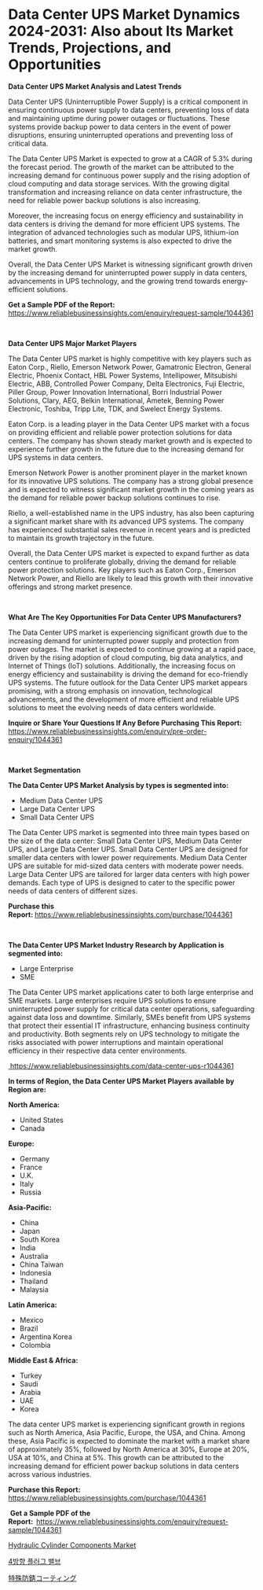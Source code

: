 <p><h1>Data Center UPS Market Dynamics 2024-2031: Also about Its Market Trends, Projections, and Opportunities</h1></p><p><strong>Data Center UPS Market Analysis and Latest Trends</strong></p>
<p><p>Data Center UPS (Uninterruptible Power Supply) is a critical component in ensuring continuous power supply to data centers, preventing loss of data and maintaining uptime during power outages or fluctuations. These systems provide backup power to data centers in the event of power disruptions, ensuring uninterrupted operations and preventing loss of critical data.</p><p>The Data Center UPS Market is expected to grow at a CAGR of 5.3% during the forecast period. The growth of the market can be attributed to the increasing demand for continuous power supply and the rising adoption of cloud computing and data storage services. With the growing digital transformation and increasing reliance on data center infrastructure, the need for reliable power backup solutions is also increasing.</p><p>Moreover, the increasing focus on energy efficiency and sustainability in data centers is driving the demand for more efficient UPS systems. The integration of advanced technologies such as modular UPS, lithium-ion batteries, and smart monitoring systems is also expected to drive the market growth.</p><p>Overall, the Data Center UPS Market is witnessing significant growth driven by the increasing demand for uninterrupted power supply in data centers, advancements in UPS technology, and the growing trend towards energy-efficient solutions.</p></p>
<p><strong>Get a Sample PDF of the Report:&nbsp;</strong> <a href="https://www.reliablebusinessinsights.com/enquiry/request-sample/1044361">https://www.reliablebusinessinsights.com/enquiry/request-sample/1044361</a></p>
<p>&nbsp;</p>
<p><strong>Data Center UPS Major Market Players</strong></p>
<p><p>The Data Center UPS market is highly competitive with key players such as Eaton Corp., Riello, Emerson Network Power, Gamatronic Electron, General Electric, Phoenix Contact, HBL Power Systems, Intellipower, Mitsubishi Electric, ABB, Controlled Power Company, Delta Electronics, Fuji Electric, Piller Group, Power Innovation International, Borri Industrial Power Solutions, Clary, AEG, Belkin International, Ametek, Benning Power Electronic, Toshiba, Tripp Lite, TDK, and Swelect Energy Systems.</p><p>Eaton Corp. is a leading player in the Data Center UPS market with a focus on providing efficient and reliable power protection solutions for data centers. The company has shown steady market growth and is expected to experience further growth in the future due to the increasing demand for UPS systems in data centers.</p><p>Emerson Network Power is another prominent player in the market known for its innovative UPS solutions. The company has a strong global presence and is expected to witness significant market growth in the coming years as the demand for reliable power backup solutions continues to rise.</p><p>Riello, a well-established name in the UPS industry, has also been capturing a significant market share with its advanced UPS systems. The company has experienced substantial sales revenue in recent years and is predicted to maintain its growth trajectory in the future.</p><p>Overall, the Data Center UPS market is expected to expand further as data centers continue to proliferate globally, driving the demand for reliable power protection solutions. Key players such as Eaton Corp., Emerson Network Power, and Riello are likely to lead this growth with their innovative offerings and strong market presence.</p></p>
<p>&nbsp;</p>
<p><strong>What Are The Key Opportunities For Data Center UPS Manufacturers?</strong></p>
<p><p>The Data Center UPS market is experiencing significant growth due to the increasing demand for uninterrupted power supply and protection from power outages. The market is expected to continue growing at a rapid pace, driven by the rising adoption of cloud computing, big data analytics, and Internet of Things (IoT) solutions. Additionally, the increasing focus on energy efficiency and sustainability is driving the demand for eco-friendly UPS systems. The future outlook for the Data Center UPS market appears promising, with a strong emphasis on innovation, technological advancements, and the development of more efficient and reliable UPS solutions to meet the evolving needs of data centers worldwide.</p></p>
<p><strong>Inquire or Share Your Questions If Any Before Purchasing This Report:</strong> <a href="https://www.reliablebusinessinsights.com/enquiry/pre-order-enquiry/1044361">https://www.reliablebusinessinsights.com/enquiry/pre-order-enquiry/1044361</a></p>
<p>&nbsp;</p>
<p><strong>Market Segmentation</strong></p>
<p><strong>The Data Center UPS Market Analysis by types is segmented into:</strong></p>
<p><ul><li>Medium Data Center UPS</li><li>Large Data Center UPS</li><li>Small Data Center UPS</li></ul></p>
<p><p>The Data Center UPS market is segmented into three main types based on the size of the data center: Small Data Center UPS, Medium Data Center UPS, and Large Data Center UPS. Small Data Center UPS are designed for smaller data centers with lower power requirements. Medium Data Center UPS are suitable for mid-sized data centers with moderate power needs. Large Data Center UPS are tailored for larger data centers with high power demands. Each type of UPS is designed to cater to the specific power needs of data centers of different sizes.</p></p>
<p><strong>Purchase this Report:&nbsp;</strong><a href="https://www.reliablebusinessinsights.com/purchase/1044361">https://www.reliablebusinessinsights.com/purchase/1044361</a></p>
<p>&nbsp;</p>
<p><strong>The Data Center UPS Market Industry Research by Application is segmented into:</strong></p>
<p><ul><li>Large Enterprise</li><li>SME</li></ul></p>
<p><p>The Data Center UPS market applications cater to both large enterprise and SME markets. Large enterprises require UPS solutions to ensure uninterrupted power supply for critical data center operations, safeguarding against data loss and downtime. Similarly, SMEs benefit from UPS systems that protect their essential IT infrastructure, enhancing business continuity and productivity. Both segments rely on UPS technology to mitigate the risks associated with power interruptions and maintain operational efficiency in their respective data center environments.</p></p>
<p><a href="https://www.reliablebusinessinsights.com/data-center-ups-r1044361">&nbsp;https://www.reliablebusinessinsights.com/data-center-ups-r1044361</a></p>
<p><strong>In terms of Region, the Data Center UPS Market Players available by Region are:</strong></p>
<p>
    <p> <strong> North America: </strong>
        <ul>
            <li>United States</li>
            <li>Canada</li>
        </ul>
        </p> 
    <p> <strong> Europe: </strong>
        <ul>
            <li>Germany</li>
            <li>France</li>
            <li>U.K.</li>
            <li>Italy</li>
            <li>Russia</li>
        </ul>
        </p> 
    <p> <strong> Asia-Pacific: </strong>
        <ul>
            <li>China</li>
            <li>Japan</li>
            <li>South Korea</li>
            <li>India</li>
            <li>Australia</li>
            <li>China Taiwan</li>
            <li>Indonesia</li>
            <li>Thailand</li>
            <li>Malaysia</li>
        </ul>
        </p> 
    <p> <strong> Latin America: </strong>
        <ul>
            <li>Mexico</li>
            <li>Brazil</li>
            <li>Argentina Korea</li>
            <li>Colombia</li>
        </ul>
        </p> 
    <p> <strong> Middle East & Africa: </strong>
        <ul>
            <li>Turkey</li>
            <li>Saudi</li>
            <li>Arabia</li>
            <li>UAE</li>
            <li>Korea</li>
        </ul>
    </p>
    </p>
<p><p>The data center UPS market is experiencing significant growth in regions such as North America, Asia Pacific, Europe, the USA, and China. Among these, Asia Pacific is expected to dominate the market with a market share of approximately 35%, followed by North America at 30%, Europe at 20%, USA at 10%, and China at 5%. This growth can be attributed to the increasing demand for efficient power backup solutions in data centers across various industries.</p></p>
<p><strong>Purchase this Report: </strong><a href="https://www.reliablebusinessinsights.com/purchase/1044361">https://www.reliablebusinessinsights.com/purchase/1044361</a></p>
<p>&nbsp;<strong>Get a Sample PDF of the Report:&nbsp;&nbsp;</strong><a href="https://www.reliablebusinessinsights.com/enquiry/request-sample/1044361">https://www.reliablebusinessinsights.com/enquiry/request-sample/1044361</a></p>
<p><strong></strong></p>
<p><p><a href="https://github.com/jerrycopelandthomaswsqd8q/Market-Research-Report-List-3/blob/main/hydraulic-cylinder-components-market.md">Hydraulic Cylinder Components Market</a></p><p><a href="https://github.com/akzkkws047661437/Market-Research-Report-List-2/blob/main/9906805166319.md">4방향 플러그 밸브</a></p><p><a href="https://medium.com/@munroco657/2024%E5%B9%B4%E3%81%8B%E3%82%892031%E5%B9%B4%E3%81%BE%E3%81%A7%E3%81%AE-%E3%81%AEcagr%E3%81%A7%E6%8B%A1%E5%A4%A7%E3%81%97%E3%81%A6%E3%81%84%E3%82%8B%E7%89%B9%E6%AE%8A%E9%98%B2%E9%A3%9F%E3%82%B3%E3%83%BC%E3%83%86%E3%82%A3%E3%83%B3%E3%82%B0%E5%B8%82%E5%A0%B4%E3%81%AE%E8%A6%8F%E6%A8%A1%E3%81%AB%E9%96%A2%E3%81%99%E3%82%8B%E6%B4%9E%E5%AF%9F-6d0c272c0368">特殊防錆コーティング</a></p></p>